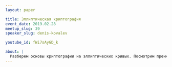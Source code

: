 ```yaml
---
layout: paper

title: Эллиптическая криптография
event_date: 2019.02.28
meetup_slug: 39
speaker_slug: denis-kovalev

youtube_id: fWi7sAyGD_k

about: |
  Разберем основы криптографии на эллиптических кривых. Посмотрим преимущества перед аналогами.
---
```

